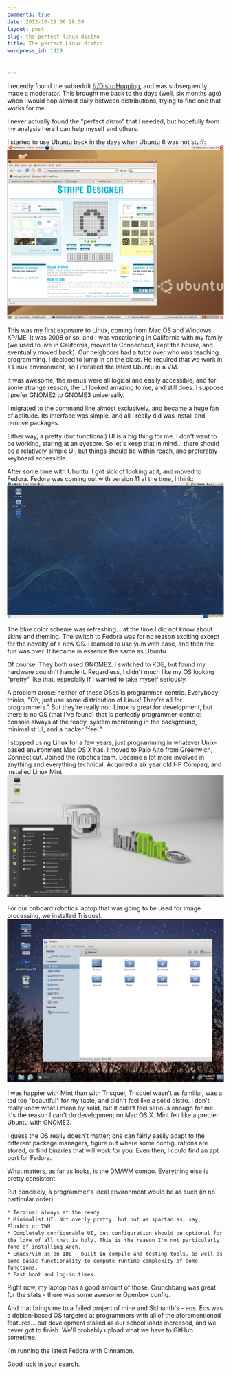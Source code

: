```yaml
---
comments: true
date: 2012-10-29 06:28:59
layout: post
slug: the-perfect-linux-distro
title: The perfect Linux distro
wordpress_id: 1429


---
```


I recently found the subreddit [/r/DistroHopping](http://reddit.com/r/distrohopping), and was subsequently made a moderator. This brought me back to the days (well, six months ago) when I would hop almost daily between distributions, trying to find one that works for me.

I never actually found the "perfect distro" that I needed, but hopefully from my analysis here I can help myself and others.

I started to use Ubuntu back in the days when Ubuntu 6 was hot stuff:![](/assets/img/uploads/2012/10/Screenshot.png)

This was my first exposure to Linux, coming from Mac OS and Windows XP/ME. It was 2008 or so, and I was vacationing in California with my family (we used to live in California, moved to Connecticut, kept the house, and eventually moved back). Our neighbors had a tutor over who was teaching programming. I decided to jump in on the class. He required that we work in a Linux environment, so I installed the latest Ubuntu in a VM.

It was awesome; the menus were all logical and easily accessible, and for some strange reason, the UI looked amazing to me, and still does. I suppose I prefer GNOME2 to GNOME3 universally.

I migrated to the command line almost exclusively, and became a huge fan of aptitude. Its interface was simple, and all I really did was install and remove packages.

Either way, a pretty (but functional) UI is a big thing for me. I don't want to be working, staring at an eyesore. So let's keep that in mind... there should be a relatively simple UI, but things should be within reach, and preferably keyboard accessible.

After some time with Ubuntu, I got sick of looking at it, and moved to Fedora. Fedora was coming out with version 11 at the time, I think:![](/assets/img/uploads/2012/10/fedora_screenshot.png)

The blue color scheme was refreshing... at the time I did not know about skins and theming. The switch to Fedora was for no reason exciting except for the novelty of a new OS. I learned to use yum with ease, and then the fun was over. It became in essence the same as Ubuntu.

Of course! They both used GNOME2. I switched to KDE, but found my hardware couldn't handle it. Regardless, I didn't much like my OS looking "pretty" like that, especially if I wanted to take myself seriously.

A problem arose: neither of these OSes is programmer-centric. Everybody thinks, "Oh, just use some distribution of Linux! They're all for programmers." But they're really not. Linux is great for development, but there is no OS (that I've found) that is perfectly programmer-centric: console always at the ready, system monitoring in the background, minimalist UI, and a hacker "feel."

I stopped using Linux for a few years, just programming in whatever Unix-based environment Mac OS X has. I moved to Palo Alto from Greenwich, Connecticut. Joined the robotics team. Became a lot more involved in anything and everything technical. Acquired a six year old HP Compaq, and installed Linux Mint. ![](/assets/img/uploads/2012/10/Linux-Mint-13-RC-Cinnamon-Screenshot-Tour-20-1024x576.jpg)

For our onboard robotics laptop that was going to be used for image processing, we installed Trisquel. ![](/assets/img/uploads/2012/10/linux-screenshot-trisquel-5-5-03.jpg)

I was happier with Mint than with Trisquel; Trisquel wasn't as familiar, was a tad too "beautiful" for my taste, and didn't feel like a solid distro. I don't really know what I mean by solid, but it didn't feel serious enough for me. It's the reason I can't do development on Mac OS X. Mint felt like a prettier Ubuntu with GNOME2.

I guess the OS really doesn't matter; one can fairly easily adapt to the different package managers, figure out where some configurations are stored, or find binaries that will work for you. Even then, I could find an apt port for Fedora.

What matters, as far as looks, is the DM/WM combo. Everything else is pretty consistent.

Put concisely, a programmer's ideal environment would be as such (in no particular order):
	
    * Terminal always at the ready
    * Minimalist UI. Not overly pretty, but not as spartan as, say, Fluxbox or TWM.
    * Completely configurable UI, but configuration should be optional for the love of all that is holy. This is the reason I'm not particularly fond of installing Arch.
    * Emacs/Vim as an IDE — built-in compile and testing tools, as well as some basic functionality to compute runtime complexity of some functions.
    * Fast boot and log-in times.

Right now, my laptop has a good amount of those. Crunchbang was great for the stats - there was some awesome Openbox config.

And that brings me to a failed project of mine and Sidhanth's - eos. Eos was a debian-based OS targeted at programmers with all of the aforementioned features... but development stalled as our school loads increased, and we never got to finish. We'll probably upload what we have to GitHub sometime.

I'm running the latest Fedora with Cinnamon.

Good luck in your search.
